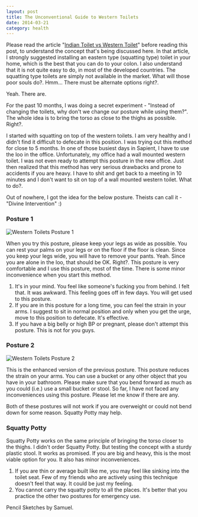 ```yaml
---
layout: post
title: The Unconventional Guide to Western Toilets
date: 2014-03-21
category: health
---
```


Please read the article "[Indian Toilet vs Western Toilet]({{site.url}}/indian-toilet-vs-western-toilet/)" before reading this post, to understand the concept that's being discussed here. In that article, I strongly suggested installing an eastern type (squatting type) toilet in your home, which is the best that you can do to your colon. I also understand that it is not quite easy to do, in most of the developed countries. The squatting type toilets are simply not available in the market. What will those poor souls do?. Hmm... There must be alternate options right?.

Yeah. There are.

For the past 10 months, I was doing a secret experiment - "Instead of changing the toilets, why don't we change our posture while using them?". The whole idea is to bring the torso as close to the thighs as possible. Right?.

I started with squatting on top of the western toilets. I am very healthy and I didn't find it difficult to defecate in this position. I was trying out this method for close to 5 months. In one of those busiest days in Sapient, I have to use the loo in the office. Unfortunately, my office had a wall mounted western toilet. I was not even ready to attempt this posture in the new office. Just then realized that this method has very serious drawbacks and prone to accidents if you are heavy. I have to shit and get back to a meeting in 10 minutes and I don't want to sit on top of a wall mounted western toilet. What to do?.

Out of nowhere, I got the idea for the below posture. Theists can call it - "Divine Intervention" :)  

### Posture 1

![Western Toilets Posture 1]({{site.img-path}}/using-western-toilets-posture-1.jpg)  

When you try this posture, please keep your legs as wide as possible. You can rest your palms on your legs or on the floor if the floor is clean. Since you keep your legs wide, you will have to remove your pants. Yeah. Since you are alone in the loo, that should be OK. Right?. This posture is very comfortable and I use this posture, most of the time. There is some minor inconvenience when you start this method.

1. It's in your mind. You feel like someone's fucking you from behind. I felt that. It was awkward. This feeling goes off in few days. You will get used to this posture.
2. If you are in this posture for a long time, you can feel the strain in your arms. I suggest to sit in normal position and only when you get the urge, move to this position to defecate. It's effective.
3. If you have a big belly or high BP or pregnant, please don't attempt this posture. This is not for you guys. 

### Posture 2

![Western Toilets Posture 2]({{site.img-path}}/using-western-toilets-posture-2.jpg)  

This is the enhanced version of the previous posture. This posture reduces the strain on your arms. You can use a bucket or any other object that you have in your bathroom. Please make sure that you bend forward as much as you could (i.e.) use a small bucket or stool. So far, I have not faced any inconveniences using this posture. Please let me know if there are any.  

Both of these postures will not work if you are overweight or could not bend down for some reason. Squatty Potty may help.

### Squatty Potty

Squatty Potty works on the same principle of bringing the torso closer to the thighs. I didn't order Squatty Potty. But testing the concept with a sturdy plastic stool. It works as promised. If you are big and heavy, this is the most viable option for you. It also has minor inconveniences. 

1. If you are thin or average built like me, you may feel like sinking into the toilet seat. Few of my friends who are actively using this technique doesn't feel that way. It could be just my feeling.
2. You cannot carry the squatty potty to all the places. It's better that you practice the other two postures for emergency use.

Pencil Sketches by Samuel.  
